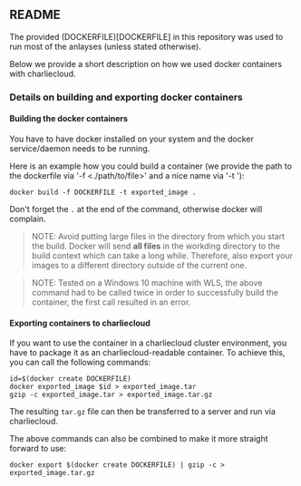 ## README

The provided (DOCKERFILE)[DOCKERFILE] in this repository was used to run most of the anlayses (unless stated otherwise).

Below we provide a short description on how we used docker containers with charliecloud.

### Details on building and exporting docker containers

#### Building the docker containers
You have to have docker installed on your system and the docker service/daemon needs to be running.

Here is an example how you could build a container (we provide the path to the dockerfile via '-f <./path/to/file>' and a nice name via '-t <name>'):

```{bash}
docker build -f DOCKERFILE -t exported_image .
```

Don't forget the `.` at the end of the command, otherwise docker will complain.

> NOTE: Avoid putting large files in the directory from which you start the build. Docker will send **all files** in the workding directory to the build context which can take a long while. Therefore, also export your images to a different directory outside of the current one.

> NOTE: Tested on a Windows 10 machine with WLS, the above command had to be called twice in order to successfully build the container, the first call resulted in an error.

#### Exporting containers to charliecloud
If you want to use the container in a charliecloud cluster environment, you have to package it as an charliecloud-readable container. 
To achieve this, you can call the following commands:

```{}
id=$(docker create DOCKERFILE)
docker exported_image $id > exported_image.tar
gzip -c exported_image.tar > exported_image.tar.gz
```

The resulting `tar.gz` file can then be transferred to a server and run via charliecloud.

The above commands can also be combined to make it more straight forward to use:

```{bash}
docker export $(docker create DOCKERFILE) | gzip -c > exported_image.tar.gz
```